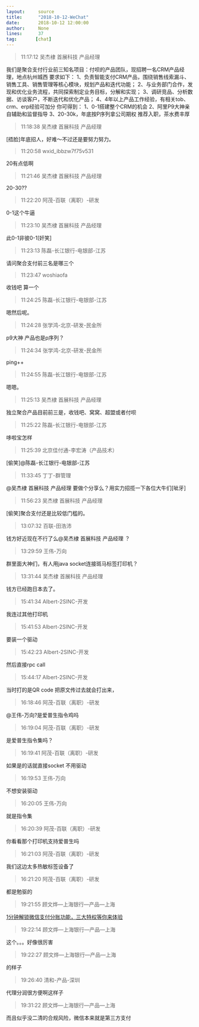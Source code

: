 ```yaml
---
layout:     source 
title:      "2018-10-12-WeChat"
date:       2018-10-12 12:00:00
author:     None
lines:      37 
tag:       [chat]
---
```

> 11:17:12  吴杰棣 首展科技 产品经理  
   
我们是聚合支付行业前三知名项目：付呗的产品团队，现招聘一名CRM产品经理，地点杭州城西 要求如下： 1、负责智能支付CRM产品，围绕销售线索漏斗、销售工具、销售管理等核心模块，规划产品和迭代功能； 2、与业务部门合作，发现和优化业务流程，共同探索制定业务目标，分解和实现； 3、调研竞品、分析数据、访谈客户，不断迭代和优化产品； 4、4年以上产品工作经验，有相关tob、crm、erp经验可加分 你可得到： 1、0-1搭建整个CRM的机会 2、阿里P9大神亲自辅助和监督指导 3、20-30k，年底按P序列拿公司期权  推荐入职，茶水费丰厚  
   
> 11:18:38  吴杰棣 首展科技 产品经理  
   
[捂脸]年底招人，好难～不过还是要努力努力。  
   
> 11:20:58  wxid_ibbzw7f75v531  
   
20有点低啊  
   
> 11:21:46  吴杰棣 首展科技 产品经理  
   
20-30??  
   
> 11:22:20  阿茂-百联（离职）-研发  
   
0-1这个牛逼  
   
> 11:23:10  吴杰棣 首展科技 产品经理  
   
此0-1非彼0-1[奸笑]  
   
> 11:23:13  陈磊-长江银行-电银部-江苏  
   
请问聚合支付前三名是哪三个  
   
> 11:23:47  woshiaofa  
   
收钱吧 算一个  
   
> 11:24:25  陈磊-长江银行-电银部-江苏  
   
嗯然后呢。  
   
> 11:24:28  张学鸿-北京-研发-民金所  
   
p9大神  产品也是p序列？  
   
> 11:24:34  张学鸿-北京-研发-民金所  
   
ping++  
   
> 11:24:55  陈磊-长江银行-电银部-江苏  
   
嗯嗯。  
   
> 11:25:13  吴杰棣 首展科技 产品经理  
   
独立聚合产品目前前三是，收钱吧、窝窝、超盟或者付呗  
   
> 11:25:22  陈磊-长江银行-电银部-江苏  
   
哆啦宝怎样  
   
> 11:25:39  北京佳付通-李宏涛（产品技术）  
   
[偷笑]@陈磊-长江银行-电银部-江苏  
   
> 11:33:45  丁丁-群管理  
   
@吴杰棣 首展科技 产品经理 要做个分享么？用实力招揽一下各位大牛们[呲牙]  
   
> 11:56:23  吴杰棣 首展科技 产品经理  
   
[偷笑]聚合支付还是比较低门槛的。  
   
> 13:07:32  百联-田浩沛  
   
钱方好近现在不行了么@吴杰棣 首展科技 产品经理 ？  
   
> 13:29:59  王伟-万向  
   
群里面大神们，有人用java socket连接斑马标签打印机？  
   
> 13:31:44  吴杰棣 首展科技 产品经理  
   
钱方已经跑日本去了。  
   
> 15:41:34  Albert-2SINC-开发  
   
我连过其他打印机  
   
> 15:41:53  Albert-2SINC-开发  
   
要装一个驱动  
   
> 15:42:23  Albert-2SINC-开发  
   
然后直接rpc call  
   
> 15:44:17  Albert-2SINC-开发  
   
当时打的是QR code 把原文传过去就会打出来，  
   
> 16:18:46  阿茂-百联（离职）-研发  
   
@王伟-万向?是爱普生指令鸡吗  
   
> 16:19:04  阿茂-百联（离职）-研发  
   
是爱普生指令集吗？  
   
> 16:19:41  阿茂-百联（离职）-研发  
   
如果是的话就直接socket 不用驱动  
   
> 16:19:53  王伟-万向  
   
不想安装驱动  
   
> 16:20:05  王伟-万向  
   
就是指令集  
   
> 16:20:39  阿茂-百联（离职）-研发  
   
你看看那个打印机支持爱普生吗  
   
> 16:21:03  阿茂-百联（离职）-研发  
   
我们这边太多热敏标签设备了  
   
> 16:21:20  阿茂-百联（离职）-研发  
   
都是勉驱的  
   
> 19:21:55  顾文烨—上海银行—产品—上海  
   
[1分钟解锁微信支付分账功能，三大特权等你来体验
](http://mp.weixin.qq.com/s?__biz=MzI4MzU3NjIyNQ==&amp;amp;amp;mid=2247484743&amp;amp;amp;idx=1&amp;amp;amp;sn=70dc2e104fdf602fbaf9e9500832a50a&amp;amp;amp;chksm=eb89d789dcfe5e9f14841bcc7a1a43926dd34a30b723fb8703d30e2a0561a586f9db8b0a0151&amp;amp;amp;mpshare=1&amp;amp;amp;scene=1&amp;amp;amp;srcid=1012duRNrBWYKHWr27DyIFN9#rd)  
   
> 19:22:14  顾文烨—上海银行—产品—上海  
   
这个。。。好像很厉害  
   
> 19:22:27  顾文烨—上海银行—产品—上海  
   
的样子  
   
> 19:26:40  清和-产品-深圳  
   
代理分润很方便啊这样子  
   
> 19:31:22  顾文烨—上海银行—产品—上海  
   
而且似乎没二清的合规风险，微信本来就是第三方支付  
   

